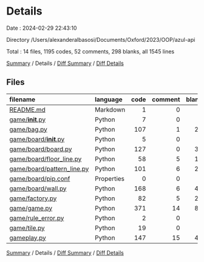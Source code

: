 # Details

Date : 2024-02-29 22:43:10

Directory /Users/alexanderalbasosi/Documents/Oxford/2023/OOP/azul-api

Total : 14 files,  1195 codes, 52 comments, 298 blanks, all 1545 lines

[Summary](results.md) / Details / [Diff Summary](diff.md) / [Diff Details](diff-details.md)

## Files
| filename | language | code | comment | blank | total |
| :--- | :--- | ---: | ---: | ---: | ---: |
| [README.md](/README.md) | Markdown | 1 | 0 | 1 | 2 |
| [game/__init__.py](/game/__init__.py) | Python | 7 | 0 | 3 | 10 |
| [game/bag.py](/game/bag.py) | Python | 107 | 1 | 22 | 130 |
| [game/board/__init__.py](/game/board/__init__.py) | Python | 5 | 0 | 3 | 8 |
| [game/board/board.py](/game/board/board.py) | Python | 127 | 0 | 36 | 163 |
| [game/board/floor_line.py](/game/board/floor_line.py) | Python | 58 | 5 | 15 | 78 |
| [game/board/pattern_line.py](/game/board/pattern_line.py) | Python | 101 | 6 | 23 | 130 |
| [game/board/pip.conf](/game/board/pip.conf) | Properties | 0 | 0 | 1 | 1 |
| [game/board/wall.py](/game/board/wall.py) | Python | 168 | 6 | 42 | 216 |
| [game/factory.py](/game/factory.py) | Python | 82 | 5 | 20 | 107 |
| [game/game.py](/game/game.py) | Python | 371 | 14 | 84 | 469 |
| [game/rule_error.py](/game/rule_error.py) | Python | 2 | 0 | 0 | 2 |
| [game/tile.py](/game/tile.py) | Python | 19 | 0 | 8 | 27 |
| [gameplay.py](/gameplay.py) | Python | 147 | 15 | 40 | 202 |

[Summary](results.md) / Details / [Diff Summary](diff.md) / [Diff Details](diff-details.md)